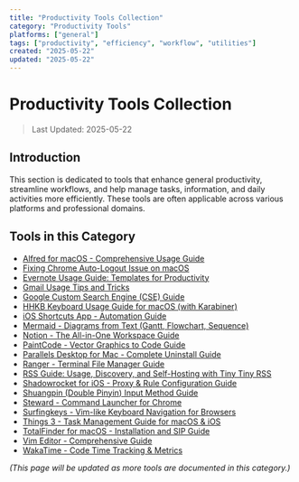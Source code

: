 ```yaml
---
title: "Productivity Tools Collection"
category: "Productivity Tools"
platforms: ["general"]
tags: ["productivity", "efficiency", "workflow", "utilities"]
created: "2025-05-22"
updated: "2025-05-22"
---
```


# Productivity Tools Collection

> Last Updated: 2025-05-22

## Introduction

This section is dedicated to tools that enhance general productivity, streamline workflows, and help manage tasks, information, and daily activities more efficiently. These tools are often applicable across various platforms and professional domains.

## Tools in this Category

- [Alfred for macOS - Comprehensive Usage Guide](../tools/效率工具/alfred_macos_guide.md)
- [Fixing Chrome Auto-Logout Issue on macOS](../tools/效率工具/chrome_autologout_fix_macos.md)
- [Evernote Usage Guide: Templates for Productivity](../tools/效率工具/evernote_templates_guide.md)
- [Gmail Usage Tips and Tricks](../tools/效率工具/gmail_usage_tips.md)
- [Google Custom Search Engine (CSE) Guide](../tools/效率工具/google_custom_search_engine_guide.md)
- [HHKB Keyboard Usage Guide for macOS (with Karabiner)](../tools/效率工具/hhkb_keyboard_guide_macos.md)
- [iOS Shortcuts App - Automation Guide](../tools/效率工具/ios_shortcuts_automation_guide.md)
- [Mermaid - Diagrams from Text (Gantt, Flowchart, Sequence)](../tools/效率工具/mermaid_diagrams_guide.md)
- [Notion - The All-in-One Workspace Guide](../tools/效率工具/notion_workspace_guide.md)
- [PaintCode - Vector Graphics to Code Guide](../tools/效率工具/paintcode_design_to_code_guide.md)
- [Parallels Desktop for Mac - Complete Uninstall Guide](../tools/效率工具/parallels_desktop_uninstall_guide_macos.md)
- [Ranger - Terminal File Manager Guide](../tools/效率工具/ranger_terminal_file_manager.md)
- [RSS Guide: Usage, Discovery, and Self-Hosting with Tiny Tiny RSS](../tools/效率工具/rss_guide_and_self_hosting_ttrss.md)
- [Shadowrocket for iOS - Proxy & Rule Configuration Guide](../tools/效率工具/shadowrocket_ios_proxy_guide.md)
- [Shuangpin (Double Pinyin) Input Method Guide](../tools/效率工具/shuangpin_input_method_guide.md)
- [Steward - Command Launcher for Chrome](../tools/效率工具/steward_chrome_launcher_guide.md)
- [Surfingkeys - Vim-like Keyboard Navigation for Browsers](../tools/效率工具/surfingkeys_browser_vim_guide.md)
- [Things 3 - Task Management Guide for macOS & iOS](../tools/效率工具/things3_task_management_guide.md)
- [TotalFinder for macOS - Installation and SIP Guide](../tools/效率工具/totalfinder_macos_sip_guide.md)
- [Vim Editor - Comprehensive Guide](../tools/效率工具/vim_editor_guide.md)
- [WakaTime - Code Time Tracking & Metrics](../tools/效率工具/wakatime_guide.md)

*(This page will be updated as more tools are documented in this category.)*
